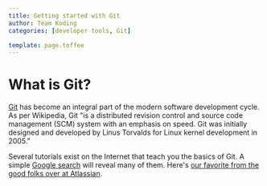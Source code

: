 ```yaml
---
title: Getting started with Git
author: Team Koding
categories: [developer tools, Git]

template: page.toffee
---
```

# What is Git?
[Git](http://git-scm.com/) has become an integral part of the modern software development cycle. As per Wikipedia, Git
"is a distributed revision control and source code management (SCM) system with an emphasis on speed. Git was initially designed and developed by Linus Torvalds for Linux kernel development in 2005."

Several tutorials exist on the Internet that teach you the basics of Git. A simple [Google search](https://www.google.com/search?newwindow=1&q=git&rct=j) will reveal many of them. Here's [our favorite from the good folks over at Atlassian](https://www.atlassian.com/git/).
